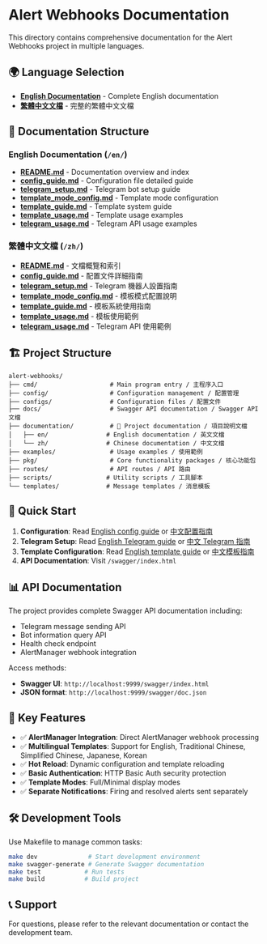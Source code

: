 # Alert Webhooks Documentation

This directory contains comprehensive documentation for the Alert Webhooks project in multiple languages.

## 🌍 Language Selection

- **[English Documentation](./en/)** - Complete English documentation
- **[繁體中文文檔](./zh/)** - 完整的繁體中文文檔

## 📁 Documentation Structure

### English Documentation (`/en/`)
- **[README.md](./en/README.md)** - Documentation overview and index
- **[config_guide.md](./en/config_guide.md)** - Configuration file detailed guide
- **[telegram_setup.md](./en/telegram_setup.md)** - Telegram bot setup guide
- **[template_mode_config.md](./en/template_mode_config.md)** - Template mode configuration
- **[template_guide.md](./en/template_guide.md)** - Template system guide
- **[template_usage.md](./en/template_usage.md)** - Template usage examples
- **[telegram_usage.md](./en/telegram_usage.md)** - Telegram API usage examples

### 繁體中文文檔 (`/zh/`)
- **[README.md](./zh/README.md)** - 文檔概覽和索引
- **[config_guide.md](./zh/config_guide.md)** - 配置文件詳細指南
- **[telegram_setup.md](./zh/telegram_setup.md)** - Telegram 機器人設置指南
- **[template_mode_config.md](./zh/template_mode_config.md)** - 模板模式配置說明
- **[template_guide.md](./zh/template_guide.md)** - 模板系統使用指南
- **[template_usage.md](./zh/template_usage.md)** - 模板使用範例
- **[telegram_usage.md](./zh/telegram_usage.md)** - Telegram API 使用範例

## 🏗️ Project Structure

```
alert-webhooks/
├── cmd/                    # Main program entry / 主程序入口
├── config/                 # Configuration management / 配置管理
├── configs/                # Configuration files / 配置文件
├── docs/                   # Swagger API documentation / Swagger API 文檔
├── documentation/          # 📖 Project documentation / 項目說明文檔
│   ├── en/                # English documentation / 英文文檔
│   └── zh/                # Chinese documentation / 中文文檔
├── examples/               # Usage examples / 使用範例
├── pkg/                    # Core functionality packages / 核心功能包
├── routes/                 # API routes / API 路由
├── scripts/               # Utility scripts / 工具腳本
└── templates/             # Message templates / 消息模板
```

## 🚀 Quick Start

1. **Configuration**: Read [English config guide](./en/config_guide.md) or [中文配置指南](./zh/config_guide.md)
2. **Telegram Setup**: Read [English Telegram guide](./en/telegram_setup.md) or [中文 Telegram 指南](./zh/telegram_setup.md)
3. **Template Configuration**: Read [English template guide](./en/template_guide.md) or [中文模板指南](./zh/template_guide.md)
4. **API Documentation**: Visit `/swagger/index.html`

## 📊 API Documentation

The project provides complete Swagger API documentation including:
- Telegram message sending API
- Bot information query API
- Health check endpoint
- AlertManager webhook integration

Access methods:
- **Swagger UI**: `http://localhost:9999/swagger/index.html`
- **JSON format**: `http://localhost:9999/swagger/doc.json`

## 🌟 Key Features

- ✅ **AlertManager Integration**: Direct AlertManager webhook processing
- ✅ **Multilingual Templates**: Support for English, Traditional Chinese, Simplified Chinese, Japanese, Korean
- ✅ **Hot Reload**: Dynamic configuration and template reloading
- ✅ **Basic Authentication**: HTTP Basic Auth security protection
- ✅ **Template Modes**: Full/Minimal display modes
- ✅ **Separate Notifications**: Firing and resolved alerts sent separately

## 🛠️ Development Tools

Use Makefile to manage common tasks:
```bash
make dev              # Start development environment
make swagger-generate # Generate Swagger documentation
make test            # Run tests
make build           # Build project
```

## 📞 Support

For questions, please refer to the relevant documentation or contact the development team.